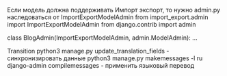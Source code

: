 Если модель должна поддерживать Импорт экспорт, то нужно admin.py наследоваться от ImportExportModelAdmin 
from import_export.admin import ImportExportModelAdmin
from django.contrib import admin

class BlogAdmin(ImportExportModelAdmin, admin.ModelAdmin):
    ...


Transition
python3 manage.py update_translation_fields - синхронизировать данные
python3 manage.py makemessages -l ru
django-admin compilemessages - применить языковый перевод